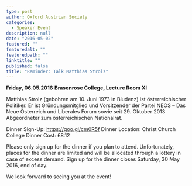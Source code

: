 ```yaml
---
type: post
author: Oxford Austrian Society
categories: 
  - Speaker Event
description: null
date: "2016-05-02"
featured: ""
featuredalt: ""
featuredpath: ""
linktitle: ""
published: false
title: "Reminder: Talk Matthias Strolz"
---
```

**Friday, 06.05.2016**
**Brasenrose College, Lecture Room XI**

Matthias Strolz (gebohren am 10. Juni 1973 in Bludenz) ist österreichischer Politiker. Er ist Gründungsmitglied und Vorsitzender der Partei NEOS – Das Neue Österreich und Liberales Forum sowie seit 29. Oktober 2013 Abgeordneter zum österreichischen Nationalrat.

Dinner Sign-Up: https://goo.gl/cm0R5f
Dinner Location: Christ Church College
Dinner Cost: £8.12

Please only sign up for the dinner if you plan to attend. Unfortunately, places for the dinner are limited and will be allocated through a lottery in case of excess demand. Sign up for the dinner closes Saturday, 30 May 2016, end of day.

We look forward to seeing you at the event!
